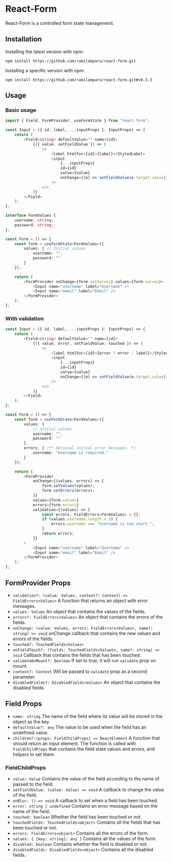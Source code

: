 # React-Form

React-Form is a controlled form state management.

## Installation

Installing the latest version with npm:

`npm install https://github.com/ramilamparo/react-form.git`

Installing a specific version with npm:

`npm install https://github.com/ramilamparo/react-form.git#v0.3.3`

## Usage

### Basic usage

```typescript
import { Field, FormProvider, useFormState } from "react-form";

const Input = ({ id, label, ...inputProps }: InputProps) => {
	return (
		<Field<string> defaultValue="" name={id}>
			{({ value, setFieldValue }) => (
				<>
					<label htmlFor={id}>{label}</StyledLabel>
					<input
						{...inputProps}
						id={id}
						value={value}
						onChange={(e) => setFieldValue(e.target.value)}
					/>
				</>
			)}
		</Field>
	);
};

interface FormValues {
    username: string;
    password: string;
};

const Form = () => {
    const form = useFormState<FormValues>({
        values: { // Initial values
            username: "",
            password: ""
        }
    });

    return (
        <FormProvider onChange={form.setValues} values={form.values}>
            <Input name="username" label="Username" />
            <Input name="email" label="Email" />
        </FormProvider>
    );
};

```

### With validation

```typescript
const Input = ({ id, label, ...inputProps }: InputProps) => {
	return (
		<Field<string> defaultValue="" name={id}>
			{({ value, error, setFieldValue, touched }) => (
				<>
					<label htmlFor={id}>{error ? error : label}</StyledLabel>
					<input
						{...inputProps}
						id={id}
						value={value}
						onChange={(e) => setFieldValue(e.target.value)}
					/>
				</>
			)}
		</Field>
	);
};

const Form = () => {
	const form = useFormState<FormValues>({
		values: {
			// Initial values
			username: "",
			password: ""
		},
		errors: { /** Optional initial error messages. */
			username: "Username is required."
		}
	});

	return (
		<FormProvider
			onChange={(values, errors) => {
				form.setValues(values);
				form.setErrors(errors);
			}}
			values={form.values}
			errors={form.errors}
			validation={(values) => {
				const errors: FieldErrors<FormValues> = {};
				if (values.username.length < 5) {
					errors.username === "Username is too short.";
				}
				return errors;
			}}
		>
			<Input name="username" label="Username" />
			<Input name="email" label="Email" />
		</FormProvider>
	);
};
```

## FormProvider Props

- `validation?: (value: Values, context?: Context) => FieldErrors<Values>` A function that returns an object with error messages.
- `values: Values` An object that contains the values of the fields.
- `errors?: FieldErrors<Values>` An object that contains the errors of the fields.
- `onChange: (value: Values, errors: FieldErrors<Values>, name?: string) => void` onChange callback that contains the new values and errors of the fields.
- `touched?: TouchedFields<Values>`
- `onFieldTouch?: (fields: TouchedFields<Values>, name?: string) => void` Callback that contains the fields that has been touched.
- `validateOnMount?: boolean` If set to true, it will run `validate` prop on mount.
- `context?: Context` Will be passed to `validate` prop as a second parameter.
- `disabledFields?: DisabledFields<Values>` An object that contains the disabled fields.

## Field Props

- `name: string` The name of the field where its value will be stored in the object as the key.
- `defaultValue?: any` The value to be used when the field has an undefined value.
- `children?:(props: FieldChildProps) => ReactElement` A function that should return an input element. The function is called with `FieldChildProps` that contains the field state values and errors, and helpers to set them.

### FieldChildProps

- `value: Value` Contains the value of the field according to the name of passed to the field.
- `setFieldValue: (value: Value) => void` A callback to change the value of the field.
- `onBlur: () => void` A callback to set when a field has been touched.
- `error: string | undefined` Contains an error message based on the name of the field.
- `touched: boolean` Whether the field has been touched or not.
- `touchedFields: TouchedFields<object>` Contains all the fields that has been touched or not.
- `errors: FieldErrors<object>` Contains all the errors of the form.
- `values: { [key: string]: any }` Contains all the values of the form.
- `disabled: boolean` Contains whether the field is disabled or not.
- `disabledFields: DisabledFields<object>` Contains all the disabled fields.
